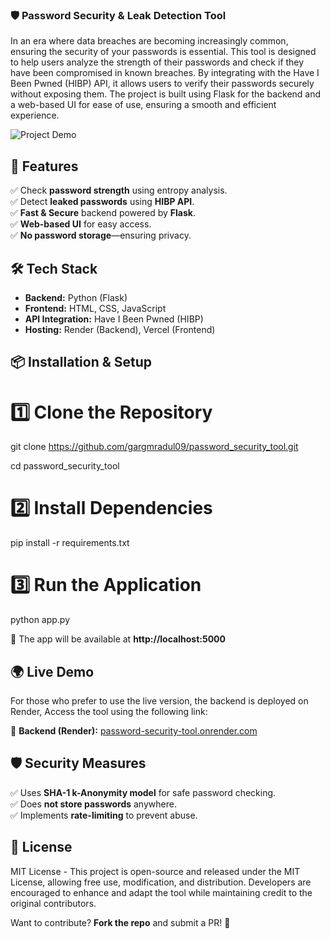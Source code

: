 ### **🛡️ Password Security & Leak Detection Tool**  
In an era where data breaches are becoming increasingly common, ensuring the security of your passwords is essential. This tool is designed to help users analyze the strength of their passwords and check if they have been compromised in known breaches. By integrating with the Have I Been Pwned (HIBP) API, it allows users to verify their passwords securely without exposing them. The project is built using Flask for the backend and a web-based UI for ease of use, ensuring a smooth and efficient experience. 

![Project Demo](https://via.placeholder.com/800x400?text=Project+Demo)  


## **🚀 Features**  
✅ Check **password strength** using entropy analysis.  
✅ Detect **leaked passwords** using **HIBP API**.  
✅ **Fast & Secure** backend powered by **Flask**.  
✅ **Web-based UI** for easy access.  
✅ **No password storage**—ensuring privacy.  


## **🛠️ Tech Stack**  
- **Backend:** Python (Flask)  
- **Frontend:** HTML, CSS, JavaScript  
- **API Integration:** Have I Been Pwned (HIBP)  
- **Hosting:** Render (Backend), Vercel (Frontend)  


## **📦 Installation & Setup**  

# **1️⃣ Clone the Repository**  
git clone https://github.com/gargmradul09/password_security_tool.git

cd password_security_tool


# **2️⃣ Install Dependencies**  
pip install -r requirements.txt


# **3️⃣ Run the Application**  
python app.py

🚀 The app will be available at **http://localhost:5000**  



## **🌍 Live Demo**  
For those who prefer to use the live version, the backend is deployed on Render, Access the tool using the following link:

🔗 **Backend (Render):** [password-security-tool.onrender.com](https://password-security-tool.onrender.com)  



## **🛡️ Security Measures**  
✅ Uses **SHA-1 k-Anonymity model** for safe password checking.  
✅ Does **not store passwords** anywhere.  
✅ Implements **rate-limiting** to prevent abuse.  


## **📜 License**  
MIT License - This project is open-source and released under the MIT License, allowing free use, modification, and distribution. Developers are encouraged to enhance and adapt the tool while maintaining credit to the original contributors. 


Want to contribute? **Fork the repo** and submit a PR! 🎉  
